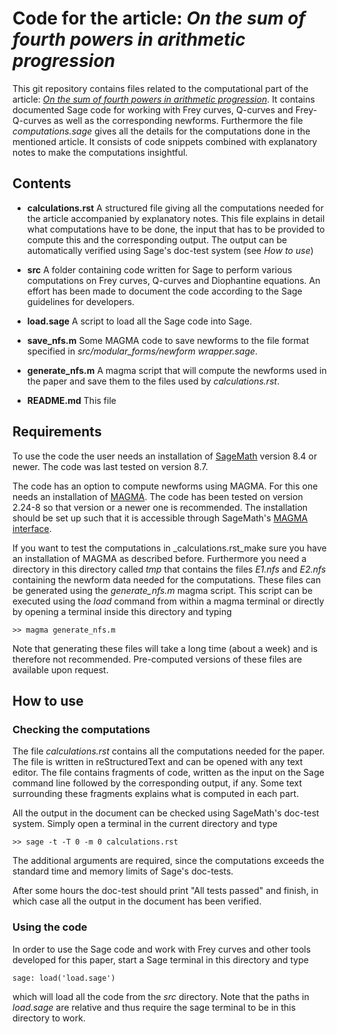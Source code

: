 # Code for the article: _On the sum of fourth powers in arithmetic progression_

This git repository contains files related to the computational part
of the article: [_On the sum of fourth powers in arithmetic
progression_](https://arxiv.org/abs/1907.12351). It contains
documented Sage code for working with Frey curves, Q-curves and
Frey-Q-curves as well as the corresponding newforms. Furthermore the
file _computations.sage_ gives all the details for the computations
done in the mentioned article. It consists of code snippets combined
with explanatory notes to make the computations insightful.

## Contents

* **calculations.rst** A structured file giving all the computations
  needed for the article accompanied by explanatory notes. This file
  explains in detail what computations have to be done, the input that
  has to be provided to compute this and the corresponding output. The
  output can be automatically verified using Sage's doc-test system
  (see _How to use_)

* **src** A folder containing code written for Sage to perform various
  computations on Frey curves, Q-curves and Diophantine equations. An
  effort has been made to document the code according to the Sage
  guidelines for developers.

* **load.sage** A script to load all the Sage code into Sage.
  
* **save\_nfs.m** Some MAGMA code to save newforms to the file format
  specified in _src/modular\_forms/newform wrapper.sage_.
  
* **generate\_nfs.m** A magma script that will compute the newforms
  used in the paper and save them to the files used by _calculations.rst_.
  
* **README.md** This file

## Requirements

To use the code the user needs an installation of
[SageMath](http://www.sagemath.org/) version 8.4 or newer.  The code
was last tested on version 8.7.

The code has an option to compute newforms using MAGMA. For this one
needs an installation of
[MAGMA](http://magma.maths.usyd.edu.au/magma/). The code has been
tested on version 2.24-8 so that version or a newer one is
recommended. The installation should be set up such that it is
accessible through SageMath's [MAGMA
interface](http://doc.sagemath.org/html/en/reference/interfaces/sage/interfaces/magma.html).

If you want to test the computations in _calculations.rst_make sure
you have an installation of MAGMA as described before. Furthermore you
need a directory in this directory called _tmp_ that contains the
files _E1.nfs_ and _E2.nfs_ containing the newform data needed for the
computations. These files can be generated using the _generate\_nfs.m_
magma script. This script can be executed using the _load_ command
from within a magma terminal or directly by opening a terminal inside
this directory and typing

    >> magma generate_nfs.m

Note that generating these files will take a long time (about a week)
and is therefore not recommended. Pre-computed versions of these files
are available upon request.

## How to use

### Checking the computations

The file _calculations.rst_ contains all the computations needed for
the paper. The file is written in reStructuredText and can be opened
with any text editor. The file contains fragments of code, written as
the input on the Sage command line followed by the corresponding
output, if any. Some text surrounding these fragments explains what is
computed in each part.

All the output in the document can be checked using SageMath's
doc-test system. Simply open a terminal in the current directory and
type

    >> sage -t -T 0 -m 0 calculations.rst

The additional arguments are required, since the computations exceeds
the standard time and memory limits of Sage's doc-tests.

After some hours the doc-test should print "All tests passed" and
finish, in which case all the output in the document has been
verified.

### Using the code

In order to use the Sage code and work with Frey curves and other
tools developed for this paper, start a Sage terminal in this
directory and type

    sage: load('load.sage')

which will load all the code from the _src_ directory. Note that the
paths in _load.sage_ are relative and thus require the sage terminal
to be in this directory to work.

